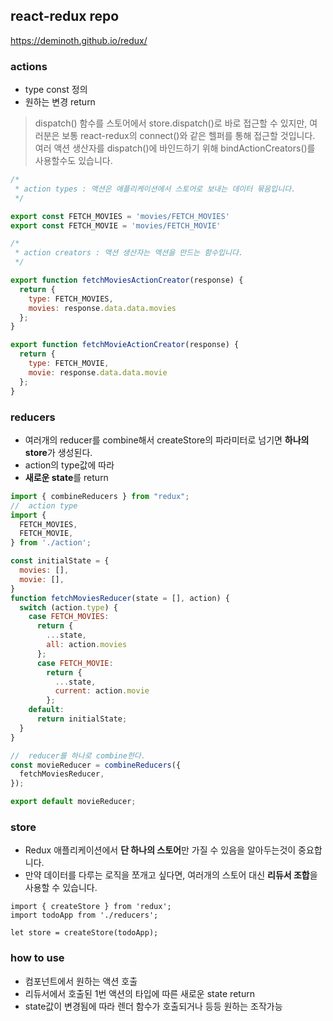 ## react-redux repo


https://deminoth.github.io/redux/


### actions
* type const 정의
* 원하는 변경 return
> dispatch() 함수를 스토어에서 store.dispatch()로 바로 접근할 수 있지만, 여러분은 보통 react-redux의 connect()와 같은 헬퍼를 통해 접근할 것입니다. 여러 액션 생산자를 dispatch()에 바인드하기 위해 bindActionCreators()를 사용할수도 있습니다.


```javascript
/*
 * action types : 액션은 애플리케이션에서 스토어로 보내는 데이터 묶음입니다.
 */

export const FETCH_MOVIES = 'movies/FETCH_MOVIES'
export const FETCH_MOVIE = 'movies/FETCH_MOVIE'

/*
 * action creators : 액션 생산자는 액션을 만드는 함수입니다.
 */

export function fetchMoviesActionCreator(response) {
  return {
    type: FETCH_MOVIES,
    movies: response.data.data.movies
  };
}

export function fetchMovieActionCreator(response) {
  return {
    type: FETCH_MOVIE,
    movie: response.data.data.movie
  };
}

```

### reducers
* 여러개의 reducer를 combine해서 createStore의 파라미터로 넘기면 **하나의 store**가 생성된다.
* action의 type값에 따라
* **새로운 state**를 return

```javascript
import { combineReducers } from "redux";
//  action type
import {
  FETCH_MOVIES,
  FETCH_MOVIE,
} from './action';

const initialState = {
  movies: [],
  movie: [],
}
function fetchMoviesReducer(state = [], action) {
  switch (action.type) {
    case FETCH_MOVIES:
      return {
        ...state,
        all: action.movies
      };
      case FETCH_MOVIE:
        return {
          ...state,
          current: action.movie
        };
    default:
      return initialState;
  }
}

//  reducer를 하나로 combine한다.
const movieReducer = combineReducers({
  fetchMoviesReducer,
});

export default movieReducer;
```


### store

* Redux 애플리케이션에서 **단 하나의 스토어**만 가질 수 있음을 알아두는것이 중요합니다.
* 만약 데이터를 다루는 로직을 쪼개고 싶다면, 여러개의 스토어 대신 **리듀서 조합**을 사용할 수 있습니다.

```javasript
import { createStore } from 'redux';
import todoApp from './reducers';

let store = createStore(todoApp);
```

### how to use
* 컴포넌트에서 원하는 액션 호출
* 리듀서에서 호출된 1번 액션의 타입에 따른 새로운 state return
* state값이 변경됨에 따라 렌더 함수가 호출되거나 등등 원하는 조작가능
